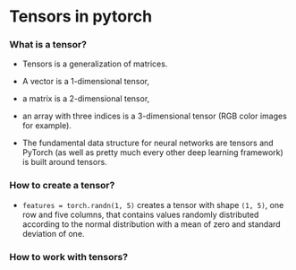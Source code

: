 # Tensors in pytorch
### What is a tensor?

* Tensors is a generalization of matrices. 

* A vector is a 1-dimensional tensor, 
* a matrix is a 2-dimensional tensor, 
* an array with three indices is a 3-dimensional tensor (RGB color images for example). 
* The fundamental data structure for neural networks are tensors and PyTorch (as well as pretty much every other deep learning framework) is built around tensors.

### How to create a tensor?
* ```features = torch.randn(1, 5)``` creates a tensor with shape ```(1, 5)```, one row and five columns, that contains values randomly distributed  according to the normal distribution with a mean of zero and standard deviation of one.

### How to work with tensors?
